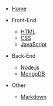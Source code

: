 <!-- docs/_sidebar.md -->

* [Home](README)


* Front-End
    * [HTML](frontend/HTML/README)
    * [CSS](frontend/CSS/README)
    * [JavaScript](frontend/JavaScript/JavaScript)


* Back-End
    * [Node.js](backend/Node.js/README)
    * [MongoDB](backend/MongoDB/README)

* Other
    * [Markdown](other/Markdown)